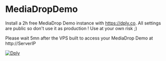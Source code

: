 # MediaDropDemo

Install a 2h free MediaDrop Demo instance with https://dply.co.
All settings are public so don't use it as production !
Use at your own risk ;)

Please wait 5mn after the VPS built to access your MediaDrop Demo at http://ServerIP

[![Dply](https://dply.co/b.svg)](https://dply.co/b/9FVqYWHa) 
          
          
